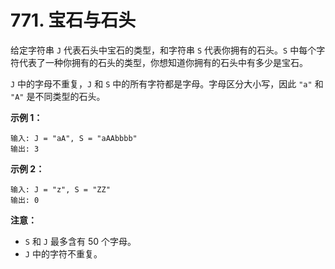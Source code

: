 # 771. 宝石与石头

给定字符串 `J` 代表石头中宝石的类型，和字符串 `S` 代表你拥有的石头。`S` 中每个字符代表了一种你拥有的石头的类型，你想知道你拥有的石头中有多少是宝石。

`J` 中的字母不重复，`J` 和 `S` 中的所有字符都是字母。字母区分大小写，因此 `"a"` 和 `"A"` 是不同类型的石头。

**示例 1：**

```()
输入: J = "aA", S = "aAAbbbb"
输出: 3
```

**示例 2：**

```()
输入: J = "z", S = "ZZ"
输出: 0
```

**注意：**

- `S` 和 `J` 最多含有 50 个字母。
- `J` 中的字符不重复。
